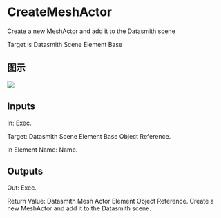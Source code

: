 # CreateMeshActor

Create a new MeshActor and add it to the Datasmith scene

Target is Datasmith Scene Element Base

## 图示

![]($-20221218-18394425.png)

## Inputs

In: Exec.

Target: Datasmith Scene Element Base Object Reference.

In Element Name: Name.  

## Outputs

Out: Exec.

Return Value: Datasmith Mesh Actor Element Object Reference. Create a new MeshActor and add it to the Datasmith scene.

